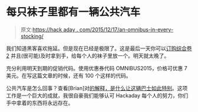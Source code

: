# 每只袜子里都有一辆公共汽车

> 原文:[https://hack aday . com/2015/12/17/an-omnibus-in-every-stocking/](https://hackaday.com/2015/12/17/an-omnibus-in-every-stocking/)

我们知道黑客喜欢拖延。但是现在已经是极限了。这是最后一天你可以[订购综合卷 2](http://store.hackaday.com/products/hackaday-omnibus-2015) 并且(很可能)及时拿到手，给每个人的袜子里放一个。明天就太晚了。

充分利用明天到期的促销代码。使用优惠券代码 OMNIBUS2015，价格可优惠 7 美元。在写这篇文章的时候，还有 100 个这样的代码。

公共汽车是怎么回事？查看[Brian]对[的解释，是什么让这辆巴士如此特别](http://hackaday.com/2015/12/14/hackadays-omnibus-vol-2-now-in-stock/)。这项工作是一个巨大的成就，我很自豪我们能够认可 Hackaday 每个人的努力，你们手中拿着的东西将永远存在。
